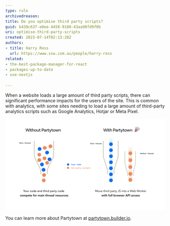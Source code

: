 ```yaml
---
type: rule
archivedreason: 
title: Do you optimise third party scripts?
guid: b438c637-e0ee-4458-9180-43aa98fd9f0b
uri: optimise-third-party-scripts
created: 2023-07-14T02:13:28Z
authors:
- title: Harry Ross
  url: https://www.ssw.com.au/people/harry-ross
related:
- the-best-package-manager-for-react
- packages-up-to-date
- use-nextjs

---
```


When a website loads a large amount of third party scripts, there can significant performance impacts for the users of the site. This is common with analytics, with some sites needing to load a large amount of third-party analytics scripts such as Google Analytics, Hotjar or Meta Pixel. 

<!--endintro-->

![Figure: Visualisation of how Partytown designates third-party scripts](partytown-diagram.png)

You can learn more about Partytown at [partytown.builder.io](https://partytown.builder.io/).